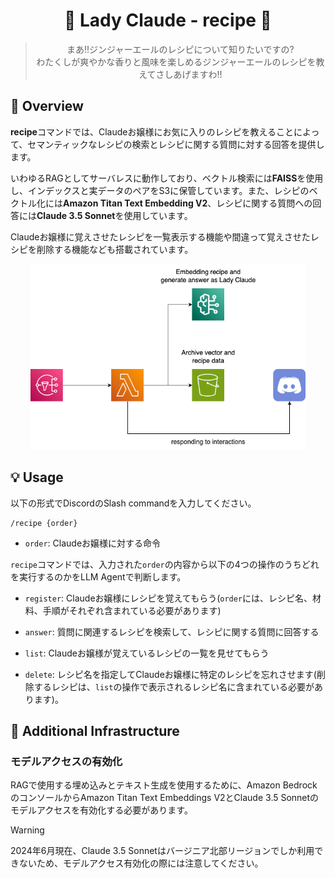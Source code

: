 <h1 align="center">🎀 Lady Claude - recipe 🎀</h1>

<div align="center">
  <blockquote>
  まあ!!ジンジャーエールのレシピについて知りたいですの?<br>
  わたくしが爽やかな香りと風味を楽しめるジンジャーエールのレシピを教えてさしあげますわ!!
  </blockquote>
</div>

## 🌟 Overview

**recipe**コマンドでは、Claudeお嬢様にお気に入りのレシピを教えることによって、セマンティックなレシピの検索とレシピに関する質問に対する回答を提供します。

いわゆるRAGとしてサーバレスに動作しており、ベクトル検索には**FAISS**を使用し、インデックスと実データのペアをS3に保管しています。また、レシピのベクトル化には**Amazon Titan Text Embedding V2**、レシピに関する質問への回答には**Claude 3.5 Sonnet**を使用しています。

Claudeお嬢様に覚えさせたレシピを一覧表示する機能や間違って覚えさせたレシピを削除する機能なども搭載されています。

<div align="center">
  <img width="440px" src="../images/recipe-architecture.png" />
</div>

## 💡 Usage

以下の形式でDiscordのSlash commandを入力してください。

```
/recipe {order}
```

- `order`: Claudeお嬢様に対する命令

`recipe`コマンドでは、入力された`order`の内容から以下の4つの操作のうちどれを実行するのかをLLM Agentで判断します。

- `register`: Claudeお嬢様にレシピを覚えてもらう(`order`には、レシピ名、材料、手順がそれぞれ含まれている必要があります)

- `answer`: 質問に関連するレシピを検索して、レシピに関する質問に回答する

- `list`: Claudeお嬢様が覚えているレシピの一覧を見せてもらう

- `delete`: レシピ名を指定してClaudeお嬢様に特定のレシピを忘れさせます(削除するレシピは、`list`の操作で表示されるレシピ名に含まれている必要があります)。

## 🧱 Additional Infrastructure

### モデルアクセスの有効化

RAGで使用する埋め込みとテキスト生成を使用するために、Amazon BedrockのコンソールからAmazon Titan Text Embeddings V2とClaude 3.5 Sonnetのモデルアクセスを有効化する必要があります。

> [!WARNING]
> 2024年6月現在、Claude 3.5 Sonnetはバージニア北部リージョンでしか利用できないため、モデルアクセス有効化の際には注意してください。
